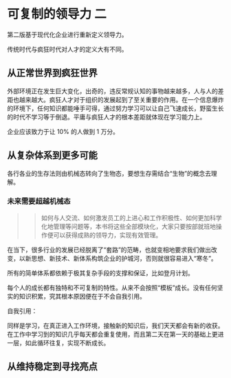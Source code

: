 # 可复制的领导力 二

第二版基于现代化企业进行重新定义领导力。

传统时代与疯狂时代对人才的定义大有不同。

## 从正常世界到疯狂世界

外部环境正在发生巨大变化，出奇的，违反常规认知的事物越来越多，人与人的差距也越来越大。疯狂人才对于组织的发展起到了至关重要的作用。在一个信息爆炸的环境下，任何知识都能唾手可得，通过努力学习可以让自己飞速成长，野蛮生长的时代不学习等于倒退。平庸与疯狂人才的根本差距就体现在学习能力上。

企业应该致力于让 10% 的人做到 1 万分。

## 从复杂体系到更多可能

各行各业的生存法则由机械态转向了生物态，要想生存需结合“生物”的概念去理解。

### 未来需要超越机械态

>> 如何与人交流、如何激发员工的上进心和工作积极性、如何更加科学化地管理等问题等，本书将这些全部模块化，大家只要按部就班地操作便可以获得成熟的领导力，实现有效管理。

在当下，很多行业的发展已经脱离了“套路”的范畴，也就变相地要求我们做出改变，以新思想、新技术、新体系构筑企业的护城河，否则就很容易进入“寒冬”。

所有的简单体系都依赖于极其复杂手段的支撑和保证，比如登月计划。

每个人的成长都有独特和不可复制的特性。从来不会按照“模板”成长。没有任何坚实的知识积累，究其根本原因便在于不会自我引用。

自我引用：

同样是学习，在真正进入工作环境，接触新的知识后，我们天天都会有新的收获。在工作中学习到的知识几乎每天都会重复使用，而且第二天在第一天的基础上更进一层，如此循环往复，实现不断成长。

## 从维持稳定到寻找亮点

